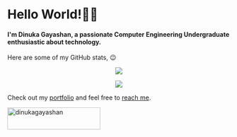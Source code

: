 <h1>Hello World!👋🏻</h1>

<h4>I'm Dinuka Gayashan, a passionate Computer Engineering Undergraduate enthusiastic about technology.</h4>

Here are some of my GitHub stats, 😉

<p align="center"><img src="https://github-readme-streak-stats.herokuapp.com/?user=DinukaGayashan&theme=dark&hide_border=true"/></p>
<p align="center"><img src="https://github-readme-stats.vercel.app/api/top-langs/?username=DinukaGayashan&theme=dark&hide_border=true&include_all_commits=true&count_private=true&layout=compact"/></p>

Check out my [portfolio](https://dinukagayashan.github.io/DinukaGayashan) and feel free to [reach me](mailto:dinukagayashankasthuriarachchi@gmail.com).

<p><a href="https://www.buymeacoffee.com/dinukagayashan"> <img align="left" src="https://cdn.buymeacoffee.com/buttons/v2/default-yellow.png" height="50" width="210" alt="dinukagayashan" /></a></p><br><br>